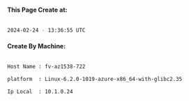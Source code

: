 
   
#### This Page Create at:

```bash

2024-02-24 - 13:36:55 UTC

```

#### Create By Machine:

```bash

Host Name : fv-az1538-722

platform  : Linux-6.2.0-1019-azure-x86_64-with-glibc2.35

Ip Local  : 10.1.0.24

```

